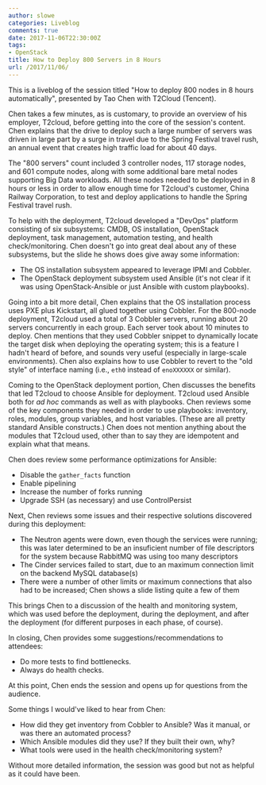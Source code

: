 ```yaml
---
author: slowe
categories: Liveblog
comments: true
date: 2017-11-06T22:30:00Z
tags:
- OpenStack
title: How to Deploy 800 Servers in 8 Hours
url: /2017/11/06/
---
```


This is a liveblog of the session titled "How to deploy 800 nodes in 8 hours automatically", presented by Tao Chen with T2Cloud (Tencent).<!--more-->

Chen takes a few minutes, as is customary, to provide an overview of his employer, T2cloud, before getting into the core of the session's content. Chen explains that the drive to deploy such a large number of servers was driven in large part by a surge in travel due to the Spring Festival travel rush, an annual event that creates high traffic load for about 40 days.

The "800 servers" count included 3 controller nodes, 117 storage nodes, and 601 compute nodes, along with some additional bare metal nodes supporting Big Data workloads. All these nodes needed to be deployed in 8 hours or less in order to allow enough time for T2cloud's customer, China Railway Corporation, to test and deploy applications to handle the Spring Festival travel rush.

To help with the deployment, T2cloud developed a "DevOps" platform consisting of six subsystems: CMDB, OS installation, OpenStack deployment, task management, automation testing, and health check/monitoring. Chen doesn't go into great deal about any of these subsystems, but the slide he shows does give away some information:

* The OS installation subsystem appeared to leverage IPMI and Cobbler.
* The OpenStack deployment subsystem used Ansible (it's not clear if it was using OpenStack-Ansible or just Ansible with custom playbooks).

Going into a bit more detail, Chen explains that the OS installation process uses PXE plus Kickstart, all glued together using Cobbler. For the 800-node deployment, T2cloud used a total of 3 Cobbler servers, running about 20 servers concurrently in each group. Each server took about 10 minutes to deploy. Chen mentions that they used Cobbler snippet to dynamically locate the target disk when deploying the operating system; this is a feature I hadn't heard of before, and sounds very useful (especially in large-scale environments). Chen also explains how to use Cobbler to revert to the "old style" of interface naming (i.e., `eth0` instead of `enoXXXXXX` or similar).

Coming to the OpenStack deployment portion, Chen discusses the benefits that led T2cloud to choose Ansible for deployment. T2cloud used Ansible both for _ad hoc_ commands as well as with playbooks. Chen reviews some of the key components they needed in order to use playbooks: inventory, roles, modules, group variables, and host variables. (These are all pretty standard Ansible constructs.) Chen does not mention anything about the modules that T2cloud used, other than to say they are idempotent and explain what that means.

Chen does review some performance optimizations for Ansible:

* Disable the `gather_facts` function
* Enable pipelining
* Increase the number of forks running
* Upgrade SSH (as necessary) and use ControlPersist

Next, Chen reviews some issues and their respective solutions discovered during this deployment:

* The Neutron agents were down, even though the services were running; this was later determined to be an insuficient number of file descriptors for the system because RabbitMQ was using too many descriptors
* The Cinder services failed to start, due to an maximum connection limit on the backend MySQL database(s)
* There were a number of other limits or maximum connections that also had to be increased; Chen shows a slide listing quite a few of them

This brings Chen to a discussion of the health and monitoring system, which was used before the deployment, during the deployment, and after the deployment (for different purposes in each phase, of course).

In closing, Chen provides some suggestions/recommendations to attendees:

* Do more tests to find bottlenecks.
* Always do health checks.

At this point, Chen ends the session and opens up for questions from the audience.

Some things I would've liked to hear from Chen:

* How did they get inventory from Cobbler to Ansible? Was it manual, or was there an automated process?
* Which Ansible modules did they use? If they built their own, why?
* What tools were used in the health check/monitoring system?

Without more detailed information, the session was good but not as helpful as it could have been.

